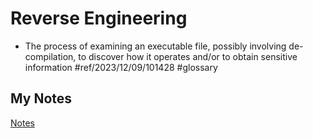 # Reverse Engineering
- The process of examining an executable file, possibly involving de-compilation, to discover how it operates and/or to obtain sensitive information #ref/2023/12/09/101428 #glossary 
## My Notes
[Notes](mynotes/reverse-engineering-notes.md)
